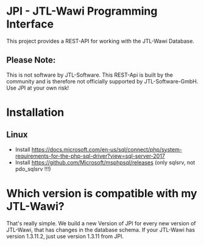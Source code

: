 # JPI - JTL-Wawi Programming Interface

This project provides a REST-API for working with the JTL-Wawi Database.

## Please Note:

This is not software by JTL-Software. This REST-Api is built by the community and is therefore not officially supported
by JTL-Software-GmbH. Use JPI at your own risk!

# Installation


## Linux

- Install https://docs.microsoft.com/en-us/sql/connect/php/system-requirements-for-the-php-sql-driver?view=sql-server-2017
- Install https://github.com/Microsoft/msphpsql/releases (only sqlsrv, not pdo_sqlsrv !!!)

# Which version is compatible with my JTL-Wawi?

That's really simple. We build a new Version of JPI for every new version of JTL-Wawi, that has changes in the
database schema. If your JTL-Wawi has version 1.3.11.2, just use version 1.3.11 from JPI.

